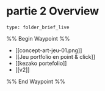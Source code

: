 # partie 2 Overview
 
```ccard
type: folder_brief_live
```
 
%% Begin Waypoint %%
- [[concept-art-jeu-01.png]]
- [[Jeu portfolio en point & click]]
- [[kezako portefolio]]
- [[v2]]

%% End Waypoint %%